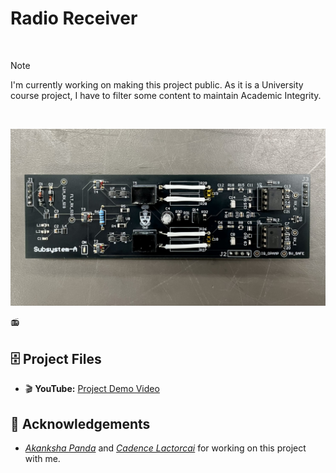 # Radio Receiver

<br>

> [!NOTE]
> I'm currently working on making this project public. As it is a University course project, I have to filter some content to maintain Academic Integrity. 

<br>

![head](https://github.com/thejoonho/radio-receiver/blob/main/images/radio-receiver.jpeg)

📻 <project description>

## 🗄️ Project Files
<!-- - 🪄 **Altium Designer:** [Radio Receiver]() -->
<!-- - 📑 **Google Doc:** [Project Documentation]() -->


<!-- Designed and assembled the front end of a radio receiver PCB, including RF filtering, downconverter, and an in-phase & quadrature amplifier, resulting in one of only two fully functional front-end designs in the course.-->


- 🎬 **YouTube:** [Project Demo Video](https://www.youtube.com/watch?v=JGLR_uTyv3c)

## 💐 Acknowledgements

- *[Akanksha Panda](https://www.linkedin.com/in/akanksha-panda0/)* and *[Cadence Lactorcai](https://www.linkedin.com/in/cadence-latorcai/)* for working on this project with me. 

